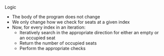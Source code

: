 Logic

- The body of the program does not change
- We only change how we check for seats at a given index
- Now, for every index in an iteration:
  - Iteratively search in the appropriate direction for either an empty or an occupied seat
  - Return the number of occupied seats
  - Perform the appropriate checks
